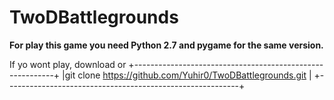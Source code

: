# TwoDBattlegrounds

**For play this game you need Python 2.7 and pygame for the  same version.**

If yo wont play, download or
+----------------------------------------------------------+
|git clone https://github.com/Yuhir0/TwoDBattlegrounds.git |
+----------------------------------------------------------+
